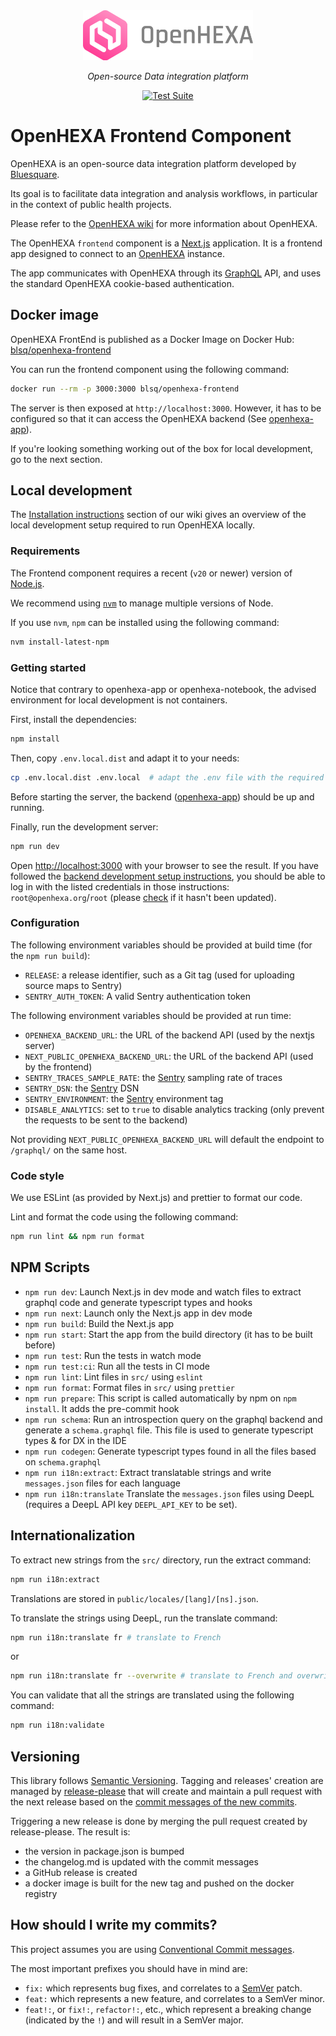 <div align="center">
   <img alt="OpenHEXA Logo" src="https://raw.githubusercontent.com/BLSQ/openhexa-app/main/hexa/static/img/logo/logo_with_text_grey.svg" height="80">
</div>
<p align="center">
    <em>Open-source Data integration platform</em>
</p>
<p align="center">
   <a href="https://github.com/BLSQ/openhexa-frontend/actions/workflows/ci.yml">
      <img alt="Test Suite" src="https://github.com/BLSQ/openhexa-frontend/actions/workflows/ci.yml/badge.svg">
   </a>
</p>

OpenHEXA Frontend Component
===========================

OpenHEXA is an open-source data integration platform developed by [Bluesquare](https://bluesquarehub.com).

Its goal is to facilitate data integration and analysis workflows, in particular in the context of public health
projects.

Please refer to the [OpenHEXA wiki](https://github.com/BLSQ/openhexa/wiki/Home) for more information about OpenHEXA.

The OpenHEXA `frontend` component is a [Next.js](https://Next.js.org/) application. It is a frontend app designed to
connect to an [OpenHEXA](https://github.com/BLSQ/openhexa-app) instance.

The app communicates with OpenHEXA through its [GraphQL](https://graphql.org/) API, and uses the standard OpenHEXA
cookie-based authentication.

## Docker image

OpenHEXA FrontEnd is published as a Docker Image on Docker Hub:
[blsq/openhexa-frontend](https://hub.docker.com/r/blsq/openhexa-frontend)

You can run the frontend component using the following command:

```bash
docker run --rm -p 3000:3000 blsq/openhexa-frontend
```

The server is then exposed at `http://localhost:3000`. However, it has to be
configured so that it can access the OpenHEXA backend (See [openhexa-app](https://github.com/BLSQ/openhexa-app)). 

If you're looking something working out of the box for local development, go to the next section.

## Local development

The [Installation instructions](https://github.com/BLSQ/openhexa/wiki/Installation-instructions#development-installation)
section of our wiki gives an overview of the local development setup required to run OpenHEXA locally.

### Requirements

The Frontend component requires a recent (`v20` or newer) version of [Node.js](https://nodejs.org/).

We recommend using [`nvm`](https://github.com/nvm-sh/nvm) to manage multiple versions of Node.

If you use `nvm`, `npm` can be installed using the following command:

```bash
nvm install-latest-npm
```

### Getting started

Notice that contrary to openhexa-app or openhexa-notebook, the advised
environment for local development is not containers.

First, install the dependencies:

```bash
npm install
```

Then, copy `.env.local.dist` and adapt it to your needs:

```bash
cp .env.local.dist .env.local  # adapt the .env file with the required configuration values
```

Before starting the server, the backend ([openhexa-app](https://github.com/BLSQ/openhexa-app/)) 
should be up and running.

Finally, run the development server:

```bash
npm run dev
```

Open [http://localhost:3000](http://localhost:3000) with your browser to see
the result. If you have followed the
[backend development setup instructions](https://github.com/BLSQ/openhexa-app/#local-development),
you should be able to log in with the listed credentials in those instructions:
`root@openhexa.org`/`root` (please [check](https://github.com/BLSQ/openhexa-app#local-development) if it hasn't 
been updated).

### Configuration

The following environment variables should be provided at build time 
(for the `npm run build`):

- `RELEASE`: a release identifier, such as a Git tag (used for uploading source maps to Sentry)
- `SENTRY_AUTH_TOKEN`: A valid Sentry authentication token

The following environment variables should be provided at run time:
- `OPENHEXA_BACKEND_URL`: the URL of the backend API (used by the nextjs server)
- `NEXT_PUBLIC_OPENHEXA_BACKEND_URL`: the URL of the backend API (used by the frontend)
- `SENTRY_TRACES_SAMPLE_RATE`: the [Sentry](https://sentry.io/) sampling rate of traces
- `SENTRY_DSN`: the [Sentry](https://sentry.io/) DSN
- `SENTRY_ENVIRONMENT`: the [Sentry](https://sentry.io/) environment tag
- `DISABLE_ANALYTICS`: set to `true` to disable analytics tracking (only prevent the requests to be sent to the backend)


Not providing `NEXT_PUBLIC_OPENHEXA_BACKEND_URL` will default the endpoint to `/graphql/` on the same host.

### Code style

We use ESLint (as provided by Next.js) and prettier to format our code.

Lint and format the code using the following command:

```bash
npm run lint && npm run format
```

## NPM Scripts

* `npm run dev`: Launch Next.js in dev mode and watch files to extract graphql code and generate typescript types and hooks
* `npm run next`: Launch only the Next.js app in dev mode
* `npm run build`: Build the Next.js app
* `npm run start`: Start the app from the build directory (it has to be built before) 
* `npm run test`: Run the tests in watch mode
* `npm run test:ci`: Run all the tests in CI mode
* `npm run lint`: Lint files in `src/` using `eslint`
* `npm run format`: Format files in `src/` using `prettier`
* `npm run prepare`: This script is called automatically by npm on `npm install`. It adds the pre-commit hook
* `npm run schema`: Run an introspection query on the graphql backend and generate a `schema.graphql` file. This file is used to generate typescript types & for DX in the IDE
* `npm run codegen`: Generate typescript types found in all the files based on `schema.graphql`
* `npm run i18n:extract`: Extract translatable strings and write `messages.json` files for each language
* `npm run i18n:translate` Translate the `messages.json` files using DeepL (requires a DeepL API key `DEEPL_API_KEY` to be set).


## Internationalization

To extract new strings from the `src/` directory, run the extract command:

```bash
npm run i18n:extract
```

Translations are stored in `public/locales/[lang]/[ns].json`.

To translate the strings using DeepL, run the translate command:

```bash
npm run i18n:translate fr # translate to French
```
or
```bash
npm run i18n:translate fr --overwrite # translate to French and overwrite all the strings
```

You can validate that all the strings are translated using the following command:

```bash
npm run i18n:validate
```




## Versioning

This library follows [Semantic Versioning](http://semver.org/).
Tagging and releases' creation are managed by [release-please](https://github.com/googleapis/release-please) that will create and maintain a pull request with 
the next release based on the [commit messages of the new commits](#how-should-i-write-my-commits).


Triggering a new release is done by merging the pull request created by release-please. The result is:
* the version in package.json is bumped
* the changelog.md is updated with the commit messages
* a GitHub release is created
* a docker image is built for the new tag and pushed on the docker registry


## How should I write my commits?

This project assumes you are using [Conventional Commit messages](https://www.conventionalcommits.org/).

The most important prefixes you should have in mind are:

* `fix:` which represents bug fixes, and correlates to a [SemVer](https://semver.org/)
  patch.
* `feat:` which represents a new feature, and correlates to a SemVer minor.
* `feat!:`,  or `fix!:`, `refactor!:`, etc., which represent a breaking change
  (indicated by the `!`) and will result in a SemVer major.

